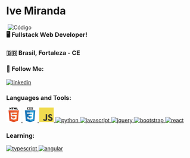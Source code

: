 <h1 align="left">Ive Miranda</h1>
<img src="https://user-images.githubusercontent.com/78173803/122679117-00aa0300-d1c0-11eb-89d4-a94bc182a5f5.png" min-width="500px" max-width="500px" width="500px" align="right" alt="Código">
<h3 align="left">🖥️ Fullstack Web Developer!</h3>

<h3>🇧🇷 Brasil, Fortaleza - CE </h3>

<h3 align="left">🌺 Follow Me:</h3>
<p align="left"><a href="https://www.linkedin.com/in/ivemiranda/" target="_blank"><img align="center" src="https://cdn.jsdelivr.net/npm/simple-icons@3.0.1/icons/linkedin.svg" alt="linkedin" height="30" width="40" /></a></p>

<h3 align="left">Languages and Tools:</h3>
<p align="left"> 
<a href="https://www.w3.org/html/" target="_blank"> <img src="https://raw.githubusercontent.com/devicons/devicon/master/icons/html5/html5-original-wordmark.svg" alt="html5" width="40" height="40"/> </a>
<a href="https://www.w3schools.com/css/" target="_blank"> <img src="https://raw.githubusercontent.com/devicons/devicon/master/icons/css3/css3-original-wordmark.svg" alt="css3" width="40" height="40"/> </a> 
<a href="https://developer.mozilla.org/en-US/docs/Web/JavaScript" target="_blank"> <img src="https://raw.githubusercontent.com/devicons/devicon/master/icons/javascript/javascript-original.svg" alt="javascript" width="40" height="40"/> </a>
  <a href="https://www.w3schools.com/python/" target="_blank"> <img src="https://user-images.githubusercontent.com/78173803/122679516-8e3a2280-d1c1-11eb-9c58-471a3a4deab3.png" alt="python" width="40" height="40"/> </a>
  <a href="https://www.w3schools.com/nodejs/" target="_blank"> <img src="https://user-images.githubusercontent.com/78173803/122679635-07d21080-d1c2-11eb-9cd6-599992892d1b.png" alt="javascript" width="40" height="40"/> </a>
<a href="https://www.w3schools.com/jquery/jquery_intro.asp" target="_blank"> <img src="https://user-images.githubusercontent.com/78173803/122679302-af4e4380-d1c0-11eb-8b29-af49491288dc.png" alt="jquery" width="40" height="40"/> </a>
<a href="https://www.w3schools.com/bootstrap4/" target="_blank"> <img src="https://user-images.githubusercontent.com/78173803/122679417-24ba1400-d1c1-11eb-8d9d-32f2816d5b7f.png" alt="bootstrap" width="40" height="40"/> </a>
<a href="https://www.w3schools.com/react/" target="_blank"> <img src="https://user-images.githubusercontent.com/78173803/122679739-65fef380-d1c2-11eb-9e27-fe901f8e5efc.png" alt="react" width="40" height="40"/> </a>

<h3 align="left">Learning:</h3>
<a href="https://www.w3spoint.com/typescript-tutorial" target="_blank"> <img src="https://user-images.githubusercontent.com/78173803/122679818-b6765100-d1c2-11eb-887c-b8753589be3c.png" alt="typescript" width="40" height="40"/> </a>
<a href="https://www.w3schools.com/angular/" target="_blank"> <img src="https://user-images.githubusercontent.com/78173803/122679880-02c19100-d1c3-11eb-9dcd-71cccbd4ce04.png" alt="angular" width="40" height="40"/> </a>

